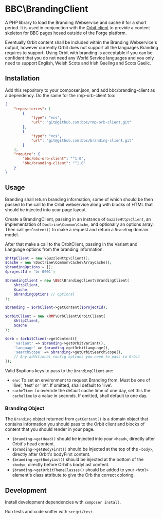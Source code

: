 BBC\BrandingClient
==================

A PHP library to load the Branding Webservice and cache it for a short period.
It is used in conjunction with the
[Orbit client](https://github.com/bbc/rmp-orb-client) to provide a content
skeleton for BBC pages hosed outside of the Forge platform.

Eventually Orbit content shall be included within the Branding Webservice's
output, however currently Orbit does not support all the languages Branding
requires to support. Using Orbit with branding is acceptable if you can be
confident that you do not need any World Service languages and you only need to
support English, Welsh Scots and Irish Gaeling and Scots Gaelic.

Installation
-------------

Add this repository to your composer.json, and add bbc/branding-client as a
dependency. Do the same for the rmp-orb-client too:

```json
{
    "repositories": [
        {
            "type": "vcs",
            "url": "git@github.com:bbc/rmp-orb-client.git"
        },
        {
            "type": "vcs",
            "url": "git@github.com:bbc/branding-client.git"
        }
    ],
    "require": {
        "bbc/bbc-orb-client": "^1.0",
        "bbc/branding-client": "^1.0"
    }
}
```


Usage
-----

Branding shall return branding information, some of which should be then passed
to the call to the Orbit webservice along with blocks of HTML that should be
injected into your page layout.

Create a BrandingClient, passing in an instance of `GuzzleHttp\Client`, an
implementation of `Doctrine\Common\Cache`, and optionally an options array. Then
call `getContent()` to make a request and return a `Branding` domain model.

After that make a call to the OrbitClient, passing in the Variant and Language
options from the branding information.

```php
$httpClient = new \GuzzleHttp\Client();
$cache = new \Doctrine\Common\Cache\ArrayCache();
$brandingOptions = [];
$projectId = 'br-0001';

$brandingClient = new \BBC\BrandingClient\BrandingClient(
    $httpClient,
    $cache,
    $brandingOptions // optional
);

$branding = $orbClient->getContent($projectId);

$orbitClient = new \RMP\OrbClient\OrbitClient(
    $httpClient,
    $cache
);

$orb = $orbitClient->getContent([
    'variant' => $branding->getOrbitVariant(),
    'language' => $branding->getOrbitLanguage(),
    'searchScope' => $branding->getOrbitSearchScope(),
    // Any additional config options you need to pass to Orbit
]);
```

Valid $options keys to pass to the `BrandingClient` are:

* `env`: To set an environment to request Branding from. Must be one of
  'live', 'test' or 'int'. If omitted, shall default to 'live'.
* `cacheTime`: To override the default cache time of one day, set this the
  `cacheTime` to a value in seconds. If omitted, shall default to one day.

### Branding Object

The `Branding` object returned from `getContent()` is a domain object that
contains information you should pass to the Orbit client and blocks of content
that you should render in your page.

* `$branding->getHead()` should be injected into your `<head>`, directly after
  Orbit's head content.
* `$branding->getBodyFirst()` should be injected at the top of the `<body>`,
  directly after Orbit's bodyFirst content.
* `$branding->getBodyLast()` should be injected at the bottom of the `<body>`,
  directly before Orbit's bodyLast content.
* `$branding->getOrbitThemeClasses()` should be added to your `<html>` element's
  class attribute to give the Orb the correct coloring.


Development
-----------

Install development dependencies with `composer install`.

Run tests and code sniffer with `script/test`.
